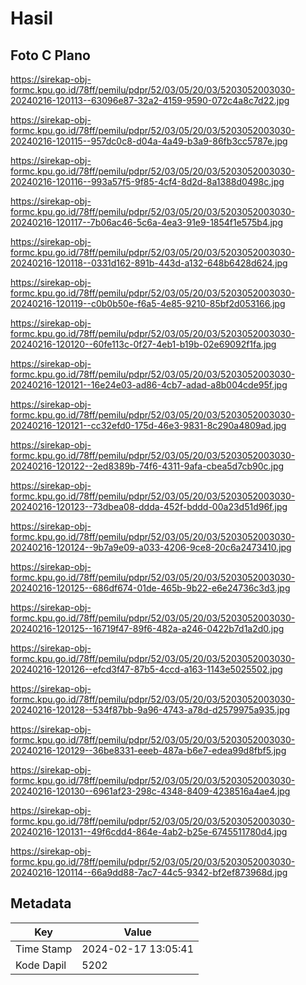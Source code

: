 # Hasil

## Foto C Plano

https://sirekap-obj-formc.kpu.go.id/78ff/pemilu/pdpr/52/03/05/20/03/5203052003030-20240216-120113--63096e87-32a2-4159-9590-072c4a8c7d22.jpg

https://sirekap-obj-formc.kpu.go.id/78ff/pemilu/pdpr/52/03/05/20/03/5203052003030-20240216-120115--957dc0c8-d04a-4a49-b3a9-86fb3cc5787e.jpg

https://sirekap-obj-formc.kpu.go.id/78ff/pemilu/pdpr/52/03/05/20/03/5203052003030-20240216-120116--993a57f5-9f85-4cf4-8d2d-8a1388d0498c.jpg

https://sirekap-obj-formc.kpu.go.id/78ff/pemilu/pdpr/52/03/05/20/03/5203052003030-20240216-120117--7b06ac46-5c6a-4ea3-91e9-1854f1e575b4.jpg

https://sirekap-obj-formc.kpu.go.id/78ff/pemilu/pdpr/52/03/05/20/03/5203052003030-20240216-120118--0331d162-891b-443d-a132-648b6428d624.jpg

https://sirekap-obj-formc.kpu.go.id/78ff/pemilu/pdpr/52/03/05/20/03/5203052003030-20240216-120119--c0b0b50e-f6a5-4e85-9210-85bf2d053166.jpg

https://sirekap-obj-formc.kpu.go.id/78ff/pemilu/pdpr/52/03/05/20/03/5203052003030-20240216-120120--60fe113c-0f27-4eb1-b19b-02e69092f1fa.jpg

https://sirekap-obj-formc.kpu.go.id/78ff/pemilu/pdpr/52/03/05/20/03/5203052003030-20240216-120121--16e24e03-ad86-4cb7-adad-a8b004cde95f.jpg

https://sirekap-obj-formc.kpu.go.id/78ff/pemilu/pdpr/52/03/05/20/03/5203052003030-20240216-120121--cc32efd0-175d-46e3-9831-8c290a4809ad.jpg

https://sirekap-obj-formc.kpu.go.id/78ff/pemilu/pdpr/52/03/05/20/03/5203052003030-20240216-120122--2ed8389b-74f6-4311-9afa-cbea5d7cb90c.jpg

https://sirekap-obj-formc.kpu.go.id/78ff/pemilu/pdpr/52/03/05/20/03/5203052003030-20240216-120123--73dbea08-ddda-452f-bddd-00a23d51d96f.jpg

https://sirekap-obj-formc.kpu.go.id/78ff/pemilu/pdpr/52/03/05/20/03/5203052003030-20240216-120124--9b7a9e09-a033-4206-9ce8-20c6a2473410.jpg

https://sirekap-obj-formc.kpu.go.id/78ff/pemilu/pdpr/52/03/05/20/03/5203052003030-20240216-120125--686df674-01de-465b-9b22-e6e24736c3d3.jpg

https://sirekap-obj-formc.kpu.go.id/78ff/pemilu/pdpr/52/03/05/20/03/5203052003030-20240216-120125--16719f47-89f6-482a-a246-0422b7d1a2d0.jpg

https://sirekap-obj-formc.kpu.go.id/78ff/pemilu/pdpr/52/03/05/20/03/5203052003030-20240216-120126--efcd3f47-87b5-4ccd-a163-1143e5025502.jpg

https://sirekap-obj-formc.kpu.go.id/78ff/pemilu/pdpr/52/03/05/20/03/5203052003030-20240216-120128--534f87bb-9a96-4743-a78d-d2579975a935.jpg

https://sirekap-obj-formc.kpu.go.id/78ff/pemilu/pdpr/52/03/05/20/03/5203052003030-20240216-120129--36be8331-eeeb-487a-b6e7-edea99d8fbf5.jpg

https://sirekap-obj-formc.kpu.go.id/78ff/pemilu/pdpr/52/03/05/20/03/5203052003030-20240216-120130--6961af23-298c-4348-8409-4238516a4ae4.jpg

https://sirekap-obj-formc.kpu.go.id/78ff/pemilu/pdpr/52/03/05/20/03/5203052003030-20240216-120131--49f6cdd4-864e-4ab2-b25e-6745511780d4.jpg

https://sirekap-obj-formc.kpu.go.id/78ff/pemilu/pdpr/52/03/05/20/03/5203052003030-20240216-120114--66a9dd88-7ac7-44c5-9342-bf2ef873968d.jpg


## Metadata

| Key        | Value               |
| ---------- | ------------------- |
| Time Stamp | 2024-02-17 13:05:41 |
| Kode Dapil | 5202                |



